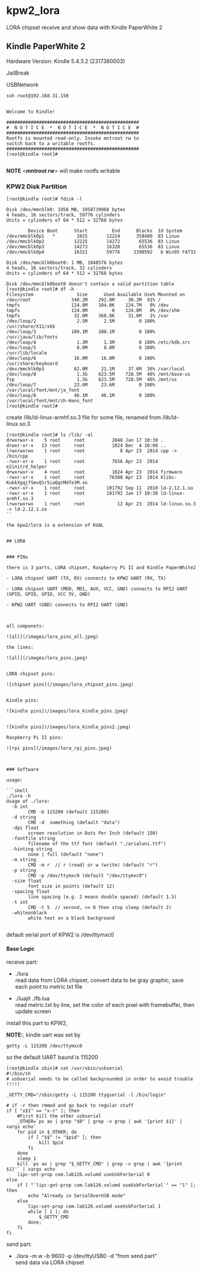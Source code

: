 # kpw2_lora
LORA chipset receive and show data with Kindle PaperWhite 2


## Kindle PaperWhite 2

Hardware Version: Kindle 5.4.3.2 (2317380003)

JailBreak

USBNetwork

```shell
ssh root@192.168.31.150


Welcome to Kindle!

#################################################
#  N O T I C E  *  N O T I C E  *  N O T I C E  # 
#################################################
Rootfs is mounted read-only. Invoke mntroot rw to
switch back to a writable rootfs.
#################################################
[root@kindle root]# 


```

**NOTE** <***mntroot rw***> will make rootfs writable


### KPW2 Disk Partition

```shell
[root@kindle root]# fdisk -l

Disk /dev/mmcblk0: 1958 MB, 1958739968 bytes
4 heads, 16 sectors/track, 59776 cylinders
Units = cylinders of 64 * 512 = 32768 bytes

        Device Boot      Start         End      Blocks  Id System
/dev/mmcblk0p1   *        1025       12224      358400  83 Linux
/dev/mmcblk0p2           12225       14272       65536  83 Linux
/dev/mmcblk0p3           14273       16320       65536  83 Linux
/dev/mmcblk0p4           16321       59776     1390592   b Win95 FAT32

Disk /dev/mmcblk0boot0: 1 MB, 1048576 bytes
4 heads, 16 sectors/track, 32 cylinders
Units = cylinders of 64 * 512 = 32768 bytes

Disk /dev/mmcblk0boot0 doesn't contain a valid partition table
[root@kindle root]# df -h
Filesystem                Size      Used Available Use% Mounted on
/dev/root               340.2M    292.8M     30.3M  91% /
tmpfs                   124.8M    104.0K    124.7M   0% /dev
tmpfs                   124.8M         0    124.8M   0% /dev/shm
tmpfs                    32.0M    368.0K     31.6M   1% /var
/dev/loop/2               2.5M      2.5M         0 100% /usr/share/X11/xkb
/dev/loop/3             100.1M    100.1M         0 100% /usr/java/lib/fonts
/dev/loop/4               1.3M      1.3M         0 100% /etc/kdb.src
/dev/loop/5               8.0M      8.0M         0 100% /usr/lib/locale
/dev/loop/6              16.0M     16.0M         0 100% /usr/share/keyboard
/dev/mmcblk0p3           62.0M     21.1M     37.6M  36% /var/local
/dev/loop/0               1.3G    623.5M    728.5M  46% /mnt/base-us
fsp                       1.3G    623.5M    728.5M  46% /mnt/us
/dev/loop/7              23.6M     23.6M         0 100% /var/local/font/mnt/ja_font
/dev/loop/8              46.1M     46.1M         0 100% /var/local/font/mnt/zh-Hans_font
[root@kindle root]# 

```

create /lib/ld-linux-armhf.so.3 file for some file, renamed from /lib/ld-linux.so.3 

```shell
[root@kindle root]# ls /lib/ -al
drwxrwxr-x    5 root     root          2048 Jan 17 10:30 .
drwxr-xr-x   13 root     root          1024 Dec  4 16:08 ..
lrwxrwxrwx    1 root     root             8 Apr 23  2014 cpp -> /bin/cpp
-rwxr-xr-x    1 root     root          7656 Apr 23  2014 e2initrd_helper
drwxrwxr-x    4 root     root          1024 Apr 23  2014 firmware
-rwxr-xr-x    1 root     root         76308 Apr 23  2014 klibc-KukkXgqjfSmsQ1r5iaQqrMdfe3M.so
-rwxr-xr-x    1 root     root        101792 Sep 11  2010 ld-2.12.1.so
-rwxr-xr-x    1 root     root        101792 Jan 17 10:30 ld-linux-armhf.so.3
lrwxrwxrwx    1 root     root            12 Apr 23  2014 ld-linux.so.3 -> ld-2.12.1.so
``

the kpw2/lora is a extension of KUAL


## LORA


### PINs

there is 3 parts, LORA chipset, Raspberry Pi II and Kindle PaperWhite2

- LORA chipset UART (TX, RX) connects to KPW2 UART (RX, TX)

- LORA chipset UART (MD0, MD1, AUX, VCC, GND) connects to RPI2 UART (GPIO, GPIO, GPIO, VCC 5V, GND)

- KPW2 UART (GND) connects to RPI2 UART (GND)



all componets:

![all](/images/lora_pins_all.jpeg)

the lines:

![all](/images/lora_pins.jpeg)


LORA chipset pins:

![chipset pins](/images/lora_chipset_pins.jpeg)


Kindle pins:

![kindle pins](/images/lora_kindle_pins.jpeg)


![kindle pins](/images/lora_kindle_pins2.jpeg)

Raspberry Pi II pins:

![rpi pins](/images/lora_rpi_pins.jpeg)



### Software

usage:

```shell
./lora -h
Usage of ./lora:
  -b int
    	CMD -b 115200 (default 115200)
  -d string
    	CMD -d  something (default "data")
  -dpi float
    	screen resolution in Dots Per Inch (default 150)
  -fontfile string
    	filename of the ttf font (default "./arialuni.ttf")
  -hinting string
    	none | full (default "none")
  -m string
    	CMD -m r  // r (read) or w (write) (default "r")
  -p string
    	CMD -p /dev/ttymxc0 (default "/dev/ttymxc0")
  -size float
    	font size in points (default 12)
  -spacing float
    	line spacing (e.g. 2 means double spaced) (default 1.5)
  -t int
    	CMD -t 5  // second, <= 0 then stop sleep (default 2)
  -whiteonblack
    	white text on a black background


```



default serial port of KPW2 is /dev/ttymxc0


#### Base Logic


receive part:

- ./lora <br/>read data from LORA chipset, convert data to be gray graphic, save each point to metric.txt file


- ./luajit ./fb.lua <br/> read metric.txt by line, set the color of each pixel with framebuffer, then update screen

install this part to KPW2,

**NOTE:**, kindle uart was set by 
```shell 
getty -L 115200 /dev/ttymxc0
```

so the default UART baund is 115200

```shell
[root@kindle sbin]# cat /usr/sbin/usbserial 
#!/bin/sh
# usbserial needs to be called backgrounded in order to avoid trouble !!!!!

_GETTY_CMD="/sbin/getty -L 115200 ttygserial -l /bin/login"

# if -r then rmmod and go back to regular stuff
if [ "x$1" == "x-r" ]; then
	#First kill the other usbserial
	_OTHER=`ps ax | grep "$0" | grep -v grep | awk '{print $1}' | xargs echo`
	for pid in $_OTHER; do
		if [ "$$" != "$pid" ]; then
			kill $pid
		fi
	done
	sleep 1
	kill `ps ax | grep "$_GETTY_CMD" | grep -v grep | awk '{print $1}'` | xargs echo 
	lipc-set-prop com.lab126.volumd useUsbForSerial 0
else
	if [ "`lipc-get-prop com.lab126.volumd useUsbForSerial`" == "1" ]; then
		echo "Already in SerialOverUSB mode"
	else
		lipc-set-prop com.lab126.volumd useUsbForSerial 1
		while [ 1 ]; do
			$_GETTY_CMD
		done;
	fi
fi
```

send part:

- ./lora -m w -b 9600 -p /dev/ttyUSB0 -d "from send part" <br/> send data via LORA chipset


